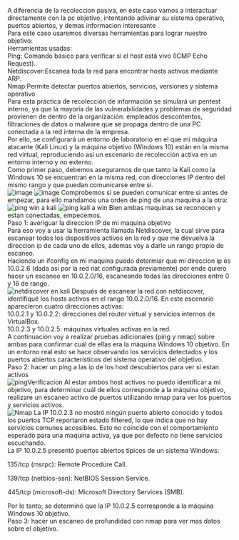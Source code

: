 A diferencia de la recoleccion pasiva, en este caso vamos a interactuar directamente con la pc objetivo, intentando adivinar su sistema operativo,
puertos abiertos, y demas informacion interesante  
Para este caso usaremos diversas herramientas para lograr nuestro objetivo:  
Herramientas usadas:  
Ping: Comando básico para verificar si el host está vivo (ICMP Echo Request).  
Netdiscover:Escanea toda la red para encontrar hosts activos mediante ARP.  
Nmap:Permite detectar puertos abiertos, servicios, versiones y sistema operativo  
Para esta práctica de recolección de información se simulará un pentest interno, ya que la mayoría de las vulnerabilidades y problemas de seguridad provienen de dentro de la organización: empleados descontentos, filtraciones de datos o malware que se propaga dentro de una PC conectada a la red interna de la empresa.  
Por ello, se configurará un entorno de laboratorio en el que mi máquina atacante (Kali Linux) y la máquina objetivo (Windows 10) están en la misma red virtual, reproduciendo así un escenario de recolección activa en un entorno interno y no externo.  
Como primer paso, debemos asegurarnos de que tanto la Kali como la Windows 10 se encuentran en la misma red, con direcciones IP dentro del mismo rango y que puedan comunicarse entre sí.  
![image](https://github.com/user-attachments/assets/17153a81-bc04-41ef-9619-b6eeb45711ef)
![image](https://github.com/user-attachments/assets/6a807761-a106-4768-89db-bcc864936cd6)
Comprobemos si se pueden comunicar entre si antes de empezar, para ello mandamos una orden de ping de una maquina a la otra:  
![ping win a kali](https://github.com/user-attachments/assets/0ed64eaa-016c-46ac-aaed-eab773d16385)
![ping kali a win](https://github.com/user-attachments/assets/a9145623-730b-46fa-8ca1-1a171a234804)
Bien ambas maquinas se reconocen y estan conectadas, empecemos.  
Paso 1: averiguar la direccion IP de mi maquina objetivo  
Para eso voy a usar la herramienta llamada Netdiscover, la cual sirve para escanear todos los dispositivos activos en la red y que me devuelva la direccion ip de cada uno de ellos, ademas voy a darle un rango propio de escaneo.  
Haciendo un ifconfig en mi maquina puedo determiar que mi direccion ip es 10.0.2.6 (dada asi por la red nat configurada previamente) por ende quiero hacer un escaneo en 10.0.2.0/16, escaneando todas las direcciones entre 0 y 16 de rango.  
![netdiscover en kali](https://github.com/user-attachments/assets/5c9666e3-a7ea-42b3-a180-a38d49257b6c)
Después de escanear la red con netdiscover, identifiqué los hosts activos en el rango 10.0.2.0/16. En este escenario aparecieron cuatro direcciones activas:  
10.0.2.1 y 10.0.2.2: direcciones del router virtual y servicios internos de VirtualBox.  
10.0.2.3 y 10.0.2.5: máquinas virtuales activas en la red.  
A continuación voy a realizar pruebas adicionales (ping y nmap) sobre ambas para confirmar cuál de ellas era la máquina Windows 10 objetivo. En un entorno real esto se hace observando los servicios detectados y los puertos abiertos característicos del sistema operativo del objetivo.  
Paso 2: hacer un ping a las ip de los host descubiertos para ver si estan activos  
![pingVerificacion](https://github.com/user-attachments/assets/5c99a8d5-b7f7-4541-8247-eec37cc362d7)
Al estar ambos host activos no puedo identificar a mi objetivo, para determinar cuál de ellos corresponde a la máquina objetivo, realizare un escaneo activo de puertos utilizando nmap para ver los puertos y servicios activos.  
![Nmap](https://github.com/user-attachments/assets/18351c16-bfa9-4a7d-9271-6933ee40d77f)
La IP 10.0.2.3 no mostró ningún puerto abierto conocido y todos los puertos TCP reportaron estado filtered, lo que indica que no hay servicios comunes accesibles. Esto no coincide con el comportamiento esperado para una maquina activa, ya que por defecto no tiene servicios escuchando.  
La IP 10.0.2.5 presentó puertos abiertos típicos de un sistema Windows:

135/tcp (msrpc): Remote Procedure Call.  

139/tcp (netbios-ssn): NetBIOS Session Service.  

445/tcp (microsoft-ds): Microsoft Directory Services (SMB).  

Por lo tanto, se determinó que la IP 10.0.2.5 corresponde a la máquina Windows 10 objetivo.  
Paso 3: hacer un escaneo de profundidad con nmap para ver mas datos sobre el objetivo.  

